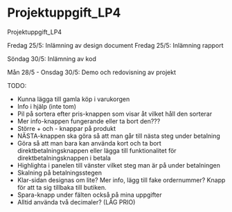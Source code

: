 # Projektuppgift_LP4
Projektuppgift_LP4

Fredag 25/5: Inlämning av design document
Fredag 25/5: Inlämning rapport

Söndag 30/5: Inlämning av kod

Mån 28/5 - Onsdag 30/5: Demo och redovisning av projekt

TODO:
- Kunna lägga till gamla köp i varukorgen
- Info i hjälp (inte tom)
- Pil på sortera efter pris-knappen som visar åt vilket håll den sorterar
- Mer info-knappen fungerande eller ta bort den???
- Större + och - knappar på produkt
- NÄSTA-knappen ska göra så att man går till nästa steg under betalning
- Göra så att man bara kan använda kort och ta bort direktbetalningsknappen eller lägga till funktionalitet för direktbetalningsknappen i betala
- Highlighta i panelen till vänster vilket steg man är på under betalningen
- Skalning på betalningsstegen
- Klar-sidan designas om lite? Mer info, lägg till fake ordernummer? Knapp för att ta sig tillbaka till butiken.
- Spara-knapp under fälten också på mina uppgifter
- Alltid använda två decimaler? (LÅG PRIO)